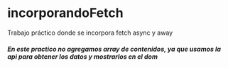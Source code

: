 # incorporandoFetch
Trabajo práctico donde se incorpora fetch async y away
<h5>En este practico no agregamos array de contenidos, ya que usamos la api para obtener los datos y mostrarlos en el dom</h5>
